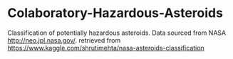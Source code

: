 # Colaboratory-Hazardous-Asteroids
Classification of potentially hazardous asteroids. Data sourced from NASA http://neo.jpl.nasa.gov/. retrieved from https://www.kaggle.com/shrutimehta/nasa-asteroids-classification
